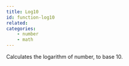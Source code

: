 ```yaml
---
title: Log10
id: function-log10
related:
categories:
    - number
    - math
---
```


Calculates the logarithm of number, to base 10.